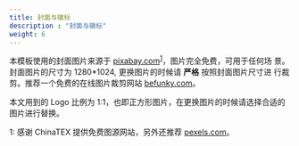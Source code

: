 ```yaml
---
title: 封面与徽标
description : "封面与徽标"
weight: 6
---
```


本模板使用的封面图片来源于 [pixabay.com](https://pixabay.com/en/tea-time-poetry-coffee-reading-3240766/)<sup>[1](#myfootnote1)</sup>，图片完全免费，可用于任何场
景。封面图片的尺寸为 1280*1024, 更换图片的时候请 __严格__ 按照封面图片尺寸进
行裁剪。推荐一个免费的在线图片裁剪网站 [befunky.com](https://www.befunky.com/create/crop-photo/)。

本文用到的 Logo 比例为 1:1，也即正方形图片，在更换图片的时候请选择合适的图片进行替换。

<a name="myfootnote1">1</a>: 感谢 ChinaTEX 提供免费图源网站，另外还推荐 [pexels.com](https://www.pexels.com/)。
